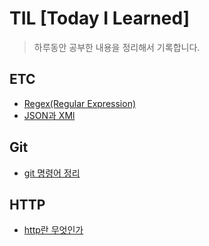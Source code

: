 # TIL [Today I Learned]

> 하루동안 공부한 내용을 정리해서 기록합니다.

## ETC
+ [Regex(Regular Expression)](./ETC/Regex.md)
+ [JSON과 XMl](./ETC/JSONandXML.md)

## Git

+ [git 명령어 정리](./Git/git_commands.md)


## HTTP

+ [http란 무엇인가](./HTTP/HTTP.md)



<!-- 제어,비제어 컴포넌트 -->
